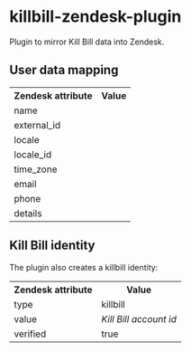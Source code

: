 killbill-zendesk-plugin
=======================

Plugin to mirror Kill Bill data into Zendesk.

User data mapping
-----------------

<table>
  <tr>
    <th>Zendesk attribute</th><th>Value</th>
  </tr>
  <tr>
    <td>name</td><td></td>
  </tr>
  <tr>
    <td>external_id</td><td></td>
  </tr>
  <tr>
    <td>locale</td><td></td>
  </tr>
  <tr>
    <td>locale_id</td><td></td>
  </tr>
  <tr>
    <td>time_zone</td><td></td>
  </tr>
  <tr>
    <td>email</td><td></td>
  </tr>
  <tr>
    <td>phone</td><td></td>
  </tr>
  <tr>
    <td>details</td><td></td>
  </tr>
</table>

Kill Bill identity
------------------

The plugin also creates a killbill identity:

<table>
  <tr>
    <th>Zendesk attribute</th><th>Value</th>
  </tr>
  <tr>
    <td>type</td><td>killbill</td>
  </tr>
  <tr>
    <td>value</td><td><em>Kill Bill account id</em></td>
  </tr>
  <tr>
    <td>verified</td><td>true</td>
  </tr>
</table>


